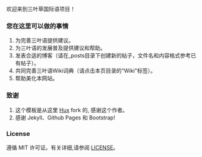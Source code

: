 欢迎来到三叶草国际语项目！

### 您在这里可以做的事情

1. 为完善三叶语提供建议。
2. 为三叶语的发展普及提供建议和帮助。
3. 发表合适的博客（请在_posts目录下创建新的帖子，文件名和内容格式参考已有帖子）。
4. 共同完善三叶语Wiki词典（请点击本页目录的“Wiki"标签）。
5. 帮助美化本网站。



### 致谢

1. 这个模板是从这里 [Hux](https://github.com/Huxpro/huxpro.github.io) fork 的, 感谢这个作者。 
2. 感谢 Jekyll、Github Pages 和 Bootstrap!

### License

遵循 MIT 许可证。有关详细,请参阅 [LICENSE](https://github.com/qiubaiying/qiubaiying.github.io/blob/master/LICENSE)。

